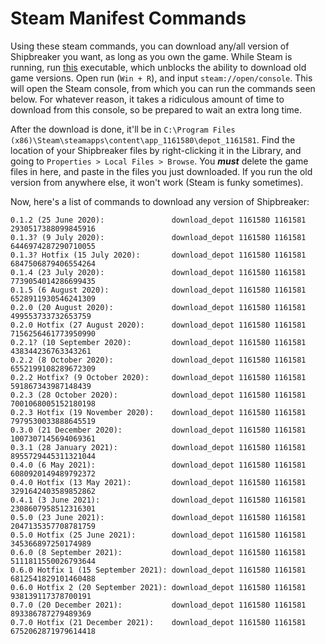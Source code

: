 # Steam Manifest Commands
Using these steam commands, you can download any/all version of Shipbreaker you want, as long as you own the game. While Steam is
running, run [this](https://github.com/fifty-six/zig.SteamManifestPatcher/releases/download/v3.2/SteamDepotDownpatcher.exe) executable, which unblocks the ability to download old game versions. Open run (`Win + R`), and input `steam://open/console`.
This will open the Steam console, from which you can run the commands seen below. For whatever reason, it takes a ridiculous amount of time
to download from this console, so be prepared to wait an extra long time.

After the download is done, it'll be in `C:\Program Files (x86)\Steam\steamapps\content\app_1161580\depot_1161581`. Find the location of your
Shipbreaker files by right-clicking it in the Library, and going to `Properties > Local Files > Browse`. You ***must*** delete the game files
in here, and paste in the files you just downloaded. If you run the old version from anywhere else, it won't work (Steam is funky sometimes).

Now, here's a list of commands to download any version of Shipbreaker:

```Initial Release (16 June 2020):     download_depot 1161580 1161581 6058653379220066616
0.1.2 (25 June 2020):               download_depot 1161580 1161581 2930517388099845916
0.1.3? (9 July 2020):               download_depot 1161580 1161581 6446974287290710055
0.1.3? Hotfix (15 July 2020):       download_depot 1161580 1161581 6847506879406554264
0.1.4 (23 July 2020):               download_depot 1161580 1161581 7739054014286699435
0.1.5 (6 August 2020):              download_depot 1161580 1161581 6528911930546241309
0.2.0 (20 August 2020):             download_depot 1161580 1161581 499553733732653759
0.2.0 Hotfix (27 August 2020):      download_depot 1161580 1161581 7156256461773950990
0.2.1? (10 September 2020):         download_depot 1161580 1161581 438344236763343261
0.2.2 (8 October 2020):             download_depot 1161580 1161581 6552199108289672309
0.2.2 Hotfix? (9 October 2020):     download_depot 1161580 1161581 591867343987148439
0.2.3 (28 October 2020):            download_depot 1161580 1161581 7001068005152180198
0.2.3 Hotfix (19 November 2020):    download_depot 1161580 1161581 7979530033888645519
0.3.0 (21 December 2020):           download_depot 1161580 1161581 1007307145694069361
0.3.1 (28 January 2021):            download_depot 1161580 1161581 8955729445311321044
0.4.0 (6 May 2021):                 download_depot 1161580 1161581 6080920149489792372
0.4.0 Hotfix (13 May 2021):         download_depot 1161580 1161581 3291642403589852862
0.4.1 (3 June 2021):                download_depot 1161580 1161581 2308607958512316301
0.5.0 (23 June 2021):               download_depot 1161580 1161581 2047135357708781759
0.5.0 Hotfix (25 June 2021):        download_depot 1161580 1161581 345366897250174989
0.6.0 (8 September 2021):           download_depot 1161580 1161581 5111811550026793644
0.6.0 Hotfix 1 (15 September 2021): download_depot 1161580 1161581 6812541829101460488
0.6.0 Hotfix 2 (20 September 2021): download_depot 1161580 1161581 938139117378700191
0.7.0 (20 December 2021):           download_depot 1161580 1161581 893386787279489369
0.7.0 Hotfix (21 December 2021):    download_depot 1161580 1161581 6752062871979614418
